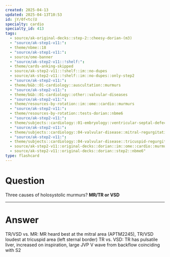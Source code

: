 ```yaml
---
created: 2025-04-13
updated: 2025-04-13T10:53
id: jY/0f<tc(U
specialty: cardio
specialty_id: 413
tags:
  - source/ak-original-decks::step-2::cheesy-dorian-(m3)
  - "source/ak-step1-v11:": 
  - theme/nbme::18
  - "source/ak-step1-v11:": 
  - source/ome-banner
  - "source/ak-step2-v11::!shelf:": 
  - theme/cards-anking-skipped
  - source/ak-step2-v11::!shelf::im::no-dupes
  - source/ak-step2-v11::!shelf::im::no-dupes::only-step2
  - "source/ak-step2-v11:": 
  - theme/b&b::01-cardiology::auscultation::murmurs
  - "source/ak-step2-v11:": 
  - theme/b&b::01-cardiology::other::valvular-diseases
  - "source/ak-step2-v11:": 
  - theme/resources-by-rotation::im::ome::cardio::murmurs
  - "source/ak-step2-v11:": 
  - theme/resources-by-rotation::tests-dorian::nbme6
  - "source/ak-step2-v11:": 
  - theme/subjects::cardiology::01-embryology::ventricular-septal-defect
  - "source/ak-step2-v11:": 
  - theme/subjects::cardiology::04-valvular-disease::mitral-regurgitation
  - "source/ak-step2-v11:": 
  - theme/subjects::cardiology::04-valvular-disease::tricuspid-regurgitation
  - source/ak-step2-v11::original-decks::dorian::im::ome::cardio::murmurs
  - source/ak-step2-v11::original-decks::dorian::step2::nbme6"
type: flashcard
---
```


# Question
Three causes of holosystolic murmurs?   **MR/TR or VSD**

---

# Answer
TR/VSD vs. MR: MR heard best at the mitral area (APTM2245), TR/VSD loudest at tricuspid area (left sternal border)   TR vs. VSD: TR has pulsatile liver, increased on inspiration, large JVP V wave from backflow coinciding with S2